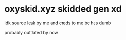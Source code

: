# oxyskid.xyz skidded gen xd

idk source leak by me and creds to me bc hes dumb

probably outdated by now
